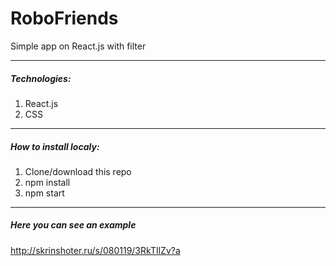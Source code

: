 # RoboFriends
Simple app on React.js with filter

---

##### Technologies:
1. React.js
2. CSS

---
##### How to install localy:
1. Clone/download this repo
2. npm install
3. npm start

---
##### Here you can see an example 
http://skrinshoter.ru/s/080119/3RkTIlZv?a
